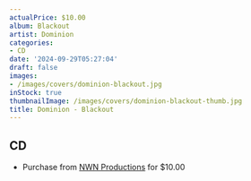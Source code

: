 ```yaml
---
actualPrice: $10.00
album: Blackout
artist: Dominion
categories:
- CD
date: '2024-09-29T05:27:04'
draft: false
images:
- /images/covers/dominion-blackout.jpg
inStock: true
thumbnailImage: /images/covers/dominion-blackout-thumb.jpg
title: Dominion - Blackout
---
```


## CD
* Purchase from [NWN Productions](http://shop.nwnprod.com/index.php?route=product/product&path=93&product_id=56295&sort=pd.name&order=ASC) for $10.00
